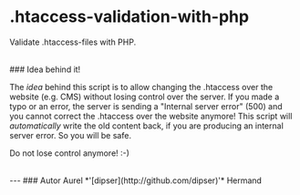.htaccess-validation-with-php
=============================

Validate .htaccess-files with PHP.


<br />
### Idea behind it!

The *idea* behind this script is to allow changing the .htaccess over the website (e.g. CMS) without losing control over the server.
If you made a typo or an error, the server is sending a "Internal server error" (500) and you cannot correct the .htaccess over the website anymore! This script will *automatically* write the old content back, if you are producing an internal server error. So you will be safe.

Do not lose control anymore! :-)



<br />
---
### Autor
Aurel *'[dipser](http://github.com/dipser)'* Hermand
